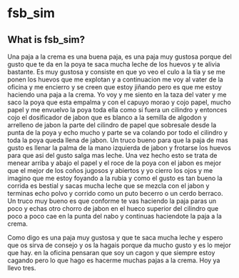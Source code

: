 # fsb_sim

## What is fsb_sim?

Una paja a la crema es una buena paja, es una paja muy gustosa porque del gusto que te da en la poya te saca mucha leche de los huevos y te alivia bastante. Es muy gustosa y consiste en que yo veo el culo a la tia y se me ponen los huevos que me explotan y a continuacion me voy al vater de la oficina y me encierro y se creen que estoy jiñando pero es que me estoy haciendo una paja a la crema. Yo voy y me siento en la taza del vater y me saco la poya que esta empalma y con el capuyo morao y cojo papel, mucho papel y me envuelvo la poya toda ella como si fuera un cilindro y entonces cojo el dosificador de jabon que es blanco a la semilla de algodon y arrelleno de jabon la parte del cilindro de papel que sobresale desde la punta de la poya y echo mucho y parte se va colando por todo el cilindro y toda la poya queda llena de jabon. Un truco bueno para que la paja de mas gusto es llenar la palma de la mano izquierda de jabon y frotarse los huevos para que asi del gusto salga mas leche. Una vez hecho esto se trata de menear arriba y abajo el papel y el roce de la poya con el jabon es mejor que el mejor de los coños jugosos y abiertos y yo cierro los ojos y me imagino que me estoy foyando a la rubia y como el gusto es tan bueno la corrida es bestial y sacas mucha leche que se mezcla con el jabon y terminas echo polvo y corrido como un puto becerro o un cerdo berraco. Un truco muy bueno es que conforme te vas haciendo la paja paras un poco y echas otro chorro de jabon en el hueco superior del cilindro que poco a poco cae en la punta del nabo y continuas haciendote la paja a la crema.

Como digo es una paja muy gustosa y que te saca mucha leche y espero que os sirva de consejo y os la hagais porque da mucho gusto y es lo mejor que hay. en la oficina pensaran que soy un cagon y que siempre estoy cagando pero lo que hago es hacerme muchas pajas a la crema. Hoy ya llevo tres.